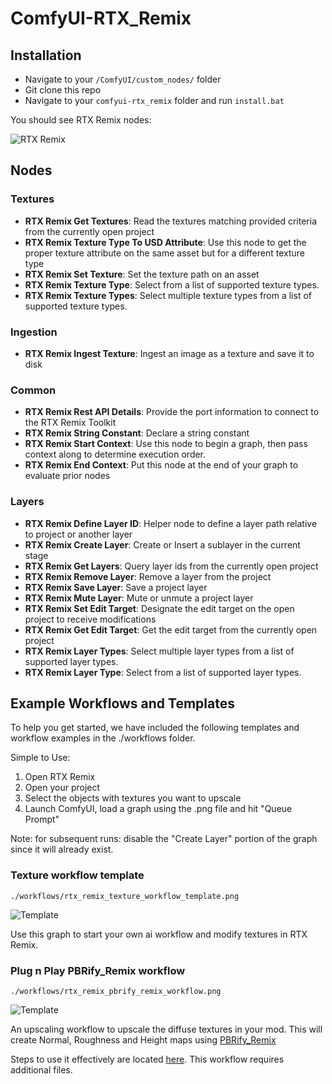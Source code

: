 # ComfyUI-RTX_Remix

## Installation

- Navigate to your `/ComfyUI/custom_nodes/` folder
- Git clone this repo
- Navigate to your `comfyui-rtx_remix` folder and run `install.bat`

You should see RTX Remix nodes:

![RTX Remix](images/remix_nodes.png "RTX Remix")

## Nodes
### Textures
- **RTX Remix Get Textures**: Read the textures matching provided criteria from the currently open project
- **RTX Remix Texture Type To USD Attribute**: Use this node to get the proper texture attribute on the same asset but for a different texture type
- **RTX Remix Set Texture**: Set the texture path on an asset
- **RTX Remix Texture Type**: Select from a list of supported texture types.
- **RTX Remix Texture Types**: Select multiple texture types from a list of supported texture types.

### Ingestion
- **RTX Remix Ingest Texture**: Ingest an image as a texture and save it to disk

### Common
- **RTX Remix Rest API Details**: Provide the port information to connect to the RTX Remix Toolkit
- **RTX Remix String Constant**: Declare a string constant
- **RTX Remix Start Context**: Use this node to begin a graph, then pass context along to determine execution order.
- **RTX Remix End Context**: Put this node at the end of your graph to evaluate prior nodes

### Layers
- **RTX Remix Define Layer ID**: Helper node to define a layer path relative to project or another layer
- **RTX Remix Create Layer**: Create or Insert a sublayer in the current stage
- **RTX Remix Get Layers**: Query layer ids from the currently open project
- **RTX Remix Remove Layer**: Remove a layer from the project
- **RTX Remix Save Layer**: Save a project layer
- **RTX Remix Mute Layer**: Mute or unmute a project layer
- **RTX Remix Set Edit Target**: Designate the edit target on the open project to receive modifications
- **RTX Remix Get Edit Target**: Get the edit target from the currently open project
- **RTX Remix Layer Types**: Select multiple layer types from a list of supported layer types.
- **RTX Remix Layer Type**: Select from a list of supported layer types.

## Example Workflows and Templates

To help you get started, we have included the following templates and workflow examples in the ./workflows folder.

Simple to Use:
1. Open RTX Remix
1. Open your project
1. Select the objects with textures you want to upscale
1. Launch ComfyUI, load a graph using the .png file and hit "Queue Prompt"

Note: for subsequent runs: disable the "Create Layer" portion of the graph since it will already exist.

### Texture workflow template
`./workflows/rtx_remix_texture_workflow_template.png`

![Template](workflows/rtx_remix_texture_workflow_template.png "Texture Workflow Template")


Use this graph to start your own ai workflow and modify textures in RTX Remix.

### Plug n Play PBRify_Remix workflow
`./workflows/rtx_remix_pbrify_remix_workflow.png`

![Template](workflows/rtx_remix_pbrify_remix_workflow.png "PBRify_Remix Workflow")

An upscaling workflow to upscale the diffuse textures in your mod. This will create Normal, Roughness and Height maps using [PBRify_Remix](https://github.com/Kim2091/PBRify_Remix) 

Steps to use it effectively are located [here](https://github.com/Kim2091/PBRify_Remix?tab=readme-ov-file#comfyui). This workflow requires additional files.
